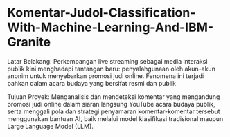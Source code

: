 # Komentar-Judol-Classification-With-Machine-Learning-And-IBM-Granite

Latar Belakang:
Perkembangan live streaming sebagai media interaksi publik kini menghadapi tantangan baru: penyalahgunaan oleh akun-akun anonim untuk menyebarkan promosi judi online. Fenomena ini terjadi bahkan dalam acara budaya yang bersifat resmi dan publik

Tujuan Proyek:
Menganalisis dan mendeteksi komentar yang mengandung promosi judi online dalam siaran langsung YouTube acara budaya publik, serta menggali pola dan strategi penyamaran komentar-komentar tersebut menggunakan bantuan AI, baik melalui model klasifikasi tradisional maupun Large Language Model (LLM).
